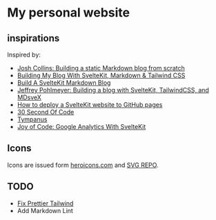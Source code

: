 # My personal website

## inspirations

Inspired by:

- [Josh Collins: Building a static Markdown blog from scratch](https://joshcollinsworth.com/blog/build-static-sveltekit-markdown-blog)
- [Building My Blog With SvelteKit, Markdown & Tailwind CSS](https://www.youtube.com/watch?v=cxNDZHwln1w)
- [Build A SvelteKit Markdown Blog](https://joyofcode.xyz/sveltekit-markdown-blog)
- [Jeffrey Pohlmeyer: Building a blog with SvelteKit, TailwindCSS, and MDsveX](https://jeffpohlmeyer.com/building-a-blog-with-sveltekit-tailwindcss-and-mdsvex)
- [How to deploy a SvelteKit website to GitHub pages](https://www.okupter.com/blog/deploy-sveltekit-website-to-github-pages)
- [30 Second Of Code](https://www.30secondsofcode.org/)
- [Tympanus](https://tympanus.net/codrops/category/tutorials/)
- [Joy of Code: Google Analytics With SvelteKit](https://joyofcode.xyz/sveltekit-google-analytics)

## Icons

Icons are issued form [heroicons.com](https://heroicons.com/) and [SVG REPO](https://www.svgrepo.com/).

## TODO

- [Fix Prettier Tailwind](https://github.com/tailwindlabs/prettier-plugin-tailwindcss/issues/176)
- Add Markdown Lint
